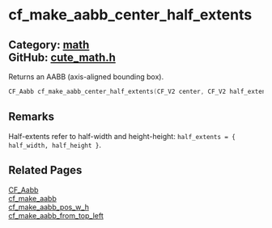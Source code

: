 # cf_make_aabb_center_half_extents

Category: [math](https://github.com/RandyGaul/cute_framework/blob/master/docs/api_reference?id=math)  
GitHub: [cute_math.h](https://github.com/RandyGaul/cute_framework/blob/master/include/cute_math.h)  
---

Returns an AABB (axis-aligned bounding box).

```cpp
CF_Aabb cf_make_aabb_center_half_extents(CF_V2 center, CF_V2 half_extents)
```

## Remarks

Half-extents refer to half-width and height-height: `half_extents = { half_width, half_height }`.

## Related Pages

[CF_Aabb](https://github.com/RandyGaul/cute_framework/blob/master/docs/math/cf_aabb.md)  
[cf_make_aabb](https://github.com/RandyGaul/cute_framework/blob/master/docs/math/cf_make_aabb.md)  
[cf_make_aabb_pos_w_h](https://github.com/RandyGaul/cute_framework/blob/master/docs/math/cf_make_aabb_pos_w_h.md)  
[cf_make_aabb_from_top_left](https://github.com/RandyGaul/cute_framework/blob/master/docs/math/cf_make_aabb_from_top_left.md)  

